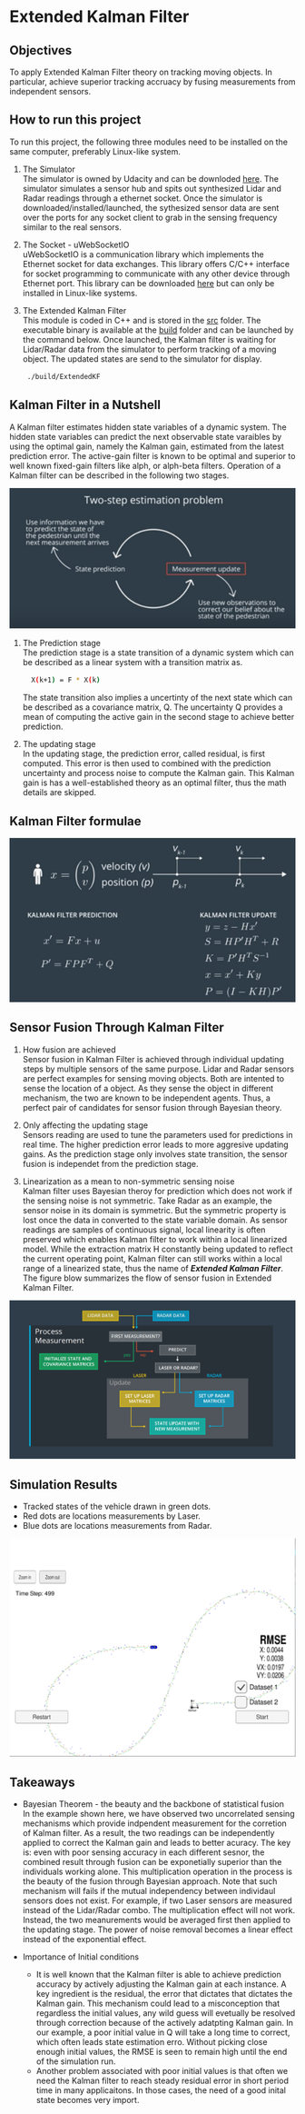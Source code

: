 # Extended Kalman Filter

[//]: # (Image References)

[image0]: ./Docs/kalman_filter_cycles.png "Kalman filter cycle"
[image1]: ./Docs/kalman_filter_formula.png "Kalman Filter formula"
[image2]: ./Docs/sensor_fusion.png "flow of sensor fusion"
[image3]: ./Docs/simulation_result_1.png "simulation result-1"

## Objectives

To apply Extended Kalman Filter theory on tracking moving objects. In particular, achieve superior tracking accruacy by fusing measurements from independent sensors.

## How to run this project

To run this project, the following three modules need to be installed on the same computer, preferably Linux-like system.

1. The Simulator <BR>
 The simulator is owned by Udacity and can be downloded [here](https://github.com/udacity/self-driving-car-sim/releases). The simulator simulates a sensor hub and spits out synthesized Lidar and Radar readings through a ethernet socket. Once the simulator is downloaded/installed/launched, the sythesized sensor data are sent over the ports for any socket client to grab in the sensing frequency similar to the real sensors.
2. The Socket - uWebSocketIO <BR>
 uWebSocketIO is a communication library which implements the Ethernet socket for data exchanges.  This library offers C/C++ interface for socket programming to communicate with any other device through Ethernet port. This library can be downloaded [here](https://github.com/uNetworking/uWebSockets) but can only be installed in Linux-like systems.
3. The Extended Kalman Filter <BR>
 This module is coded in C++ and is stored in the [src](./src) folder. The executable binary is available at the [build](./build) folder and can be launched by the command below. Once launched, the Kalman filter is waiting for Lidar/Radar data from the simulator to perform tracking of a moving object. The updated states are send to the simulator for display.

     ```sh
      ./build/ExtendedKF
     ```

## Kalman Filter in a Nutshell

A Kalman filter estimates hidden state variables of a dynamic system. The hidden state variables can predict the next observable state varaibles by using the optimal gain, namely the Kalman gain, estimated from the latest prediction error. The active-gain filter is known to be optimal and superior to well known fixed-gain filters like alph, or alph-beta filters. Operation of a Kalman filter can be described in the following two stages.

![alt text][image0]

1. The Prediction stage<BR>
  The prediction stage is a state transition of a dynamic system which can be described as a linear system with a transition matrix as.  

    ```sh
      X(k+1) = F * X(k)
    ```
   The state transition also implies a uncertinty of the next state which can be described as a covariance matrix, Q. The uncertainty Q provides a mean of computing the active gain in the second stage to achieve better prediction.

2. The updating stage <BR>
  In the updating stage, the prediction error, called residual, is first computed. This error is then used to combined with the prediction uncertainty and process noise to compute the Kalman gain. This Kalman gain is has a well-established theory as an optimal filter, thus the math details are skipped. <BR>

## Kalman Filter formulae

![alt text][image1]

## Sensor Fusion Through Kalman Filter

1. How fusion are achieved <BR>
  Sensor fusion in Kalman Filter is achieved through individual updating steps by multiple sensors of the same purpose. Lidar and Radar sensors are perfect examples for sensing moving objects. Both are intented to sense the location of a object. As they sense the object in different mechanism, the two are known to be independent agents. Thus, a perfect pair of candidates for sensor fusion through Bayesian theory.  

2. Only affecting the updating stage <BR>
  Sensors reading are used to tune the parameters used for predictions in real time. The higher prediction error leads to more aggresive updating gains. As the prediction stage only involves state transition, the sensor fusion is independet from the prediction stage.

3. Linearization as a mean to non-symmetric sensing noise <BR>
  Kalman filter uses Bayesian theroy for prediction which does not work if the sensing noise is not symmetric.  Take Radar as an example, the sensor noise in its domain is symmetric. But the symmetric property is lost once the data in converted to the state variable domain. As sensor readings are samples of continuous signal, local linearity is often preserved which enables Kalman filter to work within a local linearized model. While the extraction matrix H constantly being updated to reflect the current operating point, Kalman filter can still works within a local range of a linearized state, thus the name of **_Extended Kalman Filter_**. The figure blow summarizes the flow of sensor fusion in Extended Kalman Filter.

![alt text][image2]

## Simulation Results

* Tracked states of the vehicle drawn in green dots.
* Red dots are locations measurements by Laser.
* Blue dots are locations measurements from Radar.

![alt text][image3]

## Takeaways

* Bayesian Theorem - the beauty and the backbone of statistical fusion <BR>
  In the example shown here, we have observed two uncorrelated sensing mechanisms which provide indpendent measurement for the corretion of Kalman filter. As a result, the two readings can be independently applied to correct the Kalman gain and leads to better acuracy. The key is: even with poor sensing accuracy in each different sesnor, the combined result through fusion can be exponetially superior than the individuals working alone. This multiplication operation in the process is the beauty of the fusion through Bayesian approach. Note that such mechanism will fails if the mutual independency between individaul sensors does not exist. For example, if two Laser sensors are measured instead of the Lidar/Radar combo. The multiplication effect will not work. Instead, the two meanurements would be averaged first then applied to the updating stage. The power of noise removal becomes a linear effect instead of the exponential effect.

* Importance of Initial conditions
  * It is well known that the Kalman filter is able to achieve prediction accuracy by actively adjusting the Kalman gain at each instance.  A key ingredient is the residual, the error that dictates that dictates the Kalman gain. This mechanism could lead to a misconception that regardless the initial values, any wild guess will evetually be resolved through correction because of the actively adatpting Kalman gain. In our example, a poor initial value in Q will take a long time to correct, which often leads state estimation erro.  Without picking close enough initial values, the RMSE is seen to remain high until the end of the simulation run.
  * Another problem associated with poor initial values is that often we need the Kalman filter to reach steady residual error in short period time in many applicaitons. In those cases, the need of a good inital state becomes very import.